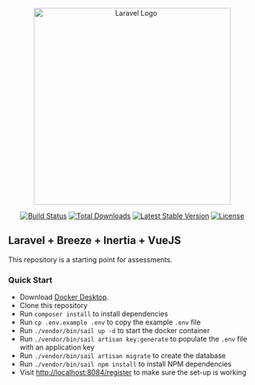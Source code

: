 <p align="center"><a href="https://laravel.com" target="_blank"><img src="https://raw.githubusercontent.com/laravel/art/master/logo-lockup/5%20SVG/2%20CMYK/1%20Full%20Color/laravel-logolockup-cmyk-red.svg" width="400" alt="Laravel Logo"></a></p>

<p align="center">
<a href="https://travis-ci.org/laravel/framework"><img src="https://travis-ci.org/laravel/framework.svg" alt="Build Status"></a>
<a href="https://packagist.org/packages/laravel/framework"><img src="https://img.shields.io/packagist/dt/laravel/framework" alt="Total Downloads"></a>
<a href="https://packagist.org/packages/laravel/framework"><img src="https://img.shields.io/packagist/v/laravel/framework" alt="Latest Stable Version"></a>
<a href="https://packagist.org/packages/laravel/framework"><img src="https://img.shields.io/packagist/l/laravel/framework" alt="License"></a>
</p>

## Laravel + Breeze + Inertia + VueJS

This repository is a starting point for assessments.

### Quick Start

- Download [Docker Desktop](https://www.docker.com/products/docker-desktop/). 
- Clone this repository
- Run `composer install` to install dependencies
- Run `cp .env.example .env` to copy the example `.env` file
- Run `./vendor/bin/sail up -d` to start the docker container
- Run `./vendor/bin/sail artisan key:generate` to populate the `.env` file with an application key
- Run `./vendor/bin/sail artisan migrate` to create the database
- Run `./vendor/bin/sail npm install` to install NPM dependencies
- Visit [http://localhost:8084/register](http://localhost:8084/register) to make sure the set-up is working

